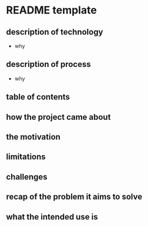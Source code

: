 # README template
## description of technology
- why
## description of process
- why
## table of contents
## how the project came about
## the motivation 
## limitations 
## challenges 
## recap of the problem it aims to solve
## what the intended use is 
